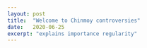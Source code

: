 ```yaml
---
layout: post
title:  "Welcome to Chinmoy controversies"
date:   2020-06-25
excerpt: "explains importance regularity"
---
```

